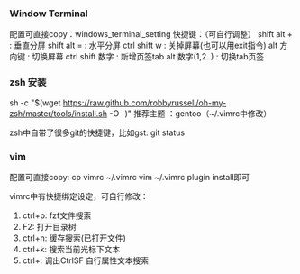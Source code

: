 ### Window Terminal
配置可直接copy：windows_terminal_setting
快捷键：（可自行调整）
shift alt +         : 垂直分屏
shift alt =         : 水平分屏
ctrl shift w        : 关掉屏幕(也可以用exit指令)
alt 方向键          : 切换屏幕
ctrl shift 数字     : 新增页签tab
alt 数字(1,2..)     : 切换tab页签

### zsh 安装
sh -c "$(wget https://raw.github.com/robbyrussell/oh-my-zsh/master/tools/install.sh -O -)"
推荐主题 ：gentoo（~/.vimrc中修改）

zsh中自带了很多git的快捷键，比如gst: git status

### vim
配置可直接copy: cp vimrc ~/.vimrc
vim ~/.vimrc  plugin install即可

vimrc中有快捷绑定设定，可自行修改：
1. ctrl+p: fzf文件搜索
2. F2: 打开目录树
3. ctrl+n: 缓存搜索(已打开文件)
4. ctrl+k: 搜索当前光标下文本
5. ctrl+\: 调出CtrlSF 自行属性文本搜索
